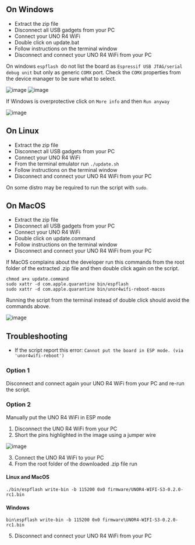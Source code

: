 ## On Windows
* Extract the zip file
* Disconnect all USB gadgets from your PC
* Connect your UNO R4 WiFi
* Double click on update.bat
* Follow instructions on the terminal window
* Disconnect and connect your UNO R4 WiFi from your PC

On windows `espflash `do not list the board as `Espressif USB JTAG/serial debug unit` but only as generic `COMX` port.
Check the `COMX` properties from the device manager to be sure what to select.

![image](https://github.com/pennam/UnoR4WiFiUpdate/assets/20436476/7c219bc1-d68e-4c61-8b43-ffffbba4955c)  ![image](https://github.com/pennam/UnoR4WiFiUpdate/assets/20436476/ff2dbb8f-2d6c-4d6c-aab0-5002bd1a11d9) 

If Windows  is overprotective click on `More info` and then `Run anyway`

![image](https://github.com/pennam/UnoR4WiFiUpdate/assets/20436476/dbd20f28-c3c5-4194-b509-f728ac6dc0df)

## On Linux
* Extract the zip file
* Disconnect all USB gadgets from your PC
* Connect your UNO R4 WiFi
* From the terminal emulator run `./update.sh`
* Follow instructions on the terminal window
* Disconnect and connect your UNO R4 WiFi from your PC

On some distro may be required to run the script with `sudo`.

## On MacOS
* Extract the zip file
* Disconnect all USB gadgets from your PC
* Connect your UNO R4 WiFi
* Double click on update.command
* Follow instructions on the terminal window
* Disconnect and connect your UNO R4 WiFi from your PC

If MacOS complains about the developer run this commands from the root folder of the extracted .zip file and then double click again on the script.

```
chmod a+x update.command
sudo xattr -d com.apple.quarantine bin/espflash
sudo xattr -d com.apple.quarantine bin/unor4wifi-reboot-macos
```

Running the script from the terminal instead of double click should avoid the commands above.

![image](https://github.com/pennam/UnoR4WiFiUpdate/assets/20436476/dd776469-ba93-4430-9b72-25a6ca75840f)

## Troubleshooting
* If the script report this error: `Cannot put the board in ESP mode. (via 'unor4wifi-reboot')`

### Option 1
Disconnect and connect again your UNO R4 WiFi from your PC and re-run the script.

### Option 2
Manually put  the UNO R4 WiFi in ESP mode

1. Disconnect the UNO R4 WiFi from your PC
2. Short the pins highlighted in the image using a jumper wire

![image](https://github.com/pennam/UnoR4WiFiUpdate/assets/20436476/b271759e-5d7b-44f5-954e-15bc0f7feae9)

3. Connect the UNO R4 WiFi to your PC
4. From the root folder of the downloaded .zip file run

#### Linux and MacOS
`./bin/espflash write-bin -b 115200 0x0 firmware/UNOR4-WIFI-S3-0.2.0-rc1.bin`

#### Windows
`bin\espflash write-bin -b 115200 0x0 firmware\UNOR4-WIFI-S3-0.2.0-rc1.bin`

5. Disconnect and connect your UNO R4 WiFi from your PC
